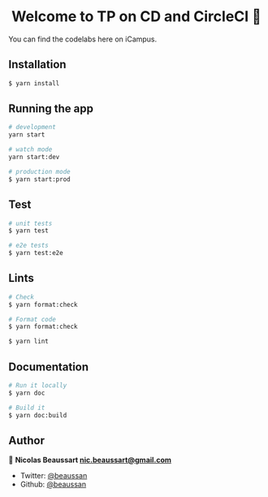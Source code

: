 <h1 align="center">Welcome to TP on CD and CircleCI 👋</h1>

You can find the codelabs here on iCampus.

## Installation

```bash
$ yarn install
```

## Running the app

```bash
# development
yarn start

# watch mode
yarn start:dev

# production mode
$ yarn start:prod
```

## Test

```bash
# unit tests
$ yarn test

# e2e tests
$ yarn test:e2e
```

## Lints

```bash
# Check
$ yarn format:check

# Format code
$ yarn format:check

$ yarn lint
```

## Documentation

```bash
# Run it locally
$ yarn doc

# Build it
$ yarn doc:build
```

## Author

👤 **Nicolas Beaussart <nic.beaussart@gmail.com>**

- Twitter: [@beaussan](https://twitter.com/beaussan)
- Github: [@beaussan](https://github.com/beaussan)
